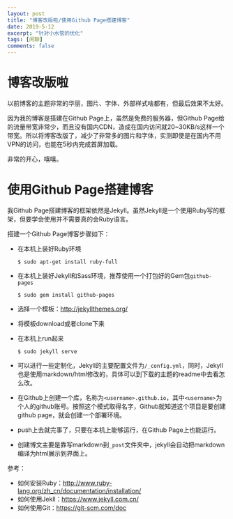 ```yaml
---
layout: post
title: "博客改版啦/使用Github Page搭建博客"
date: 2019-5-12
excerpt: "针对小水管的优化"
tags: [闲聊]
comments: false
---
```


# 博客改版啦

以前博客的主题非常的华丽，图片、字体、外部样式啥都有，但最后效果不太好。

因为我的博客是搭建在Github Page上，虽然是免费的服务器，但Github Page给的流量带宽非常少，而且没有国内CDN，造成在国内访问就20~30KB/s这样一个带宽。所以将博客改版了，减少了非常多的图片和字体，实测即使是在国内不用VPN的访问，也能在5秒内完成首屏加载。

非常的开心，嘻嘻。

# 使用Github Page搭建博客

我Github Page搭建博客的框架依然是Jekyll。虽然Jekyll是一个使用Ruby写的框架，但要学会使用并不需要真的会Ruby语言。

搭建一个Github Page博客步骤如下：

- 在本机上装好Ruby环境

  ```shell
  $ sudo apt-get install ruby-full
  ```

- 在本机上装好Jekyll和Sass环境，推荐使用一个打包好的Gem包`github-pages`

  ```shell
  $ sudo gem install github-pages
  ```

- 选择一个模板：<http://jekyllthemes.org/>

- 将模板download或者clone下来

- 在本机上run起来

  ```shell
  $ sudo jekyll serve
  ```

- 可以进行一些定制化，Jekyll的主要配置文件为`/_config.yml`，同时，Jekyll也是使用markdown/html修改的，具体可以到下载的主题的readme中去看怎么改。

- 在Github上创建一个库，名称为`<username>.github.io`，其中`<username>`为个人的github账号。按照这个模式取得名字，Github就知道这个项目是要创建github page，就会创建一个部署环境。

- push上去就完事了，只要在本机上能够运行，在Github Page上也能运行。

- 创建博文主要是靠写markdown到`_post`文件夹中，jekyll会自动把markdown编译为html展示到界面上。



参考：

- 如何安装Ruby：<http://www.ruby-lang.org/zh_cn/documentation/installation/>
- 如何使用Jekll：https://www.jekyll.com.cn/
- 如何使用Git：<https://git-scm.com/doc>